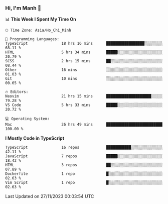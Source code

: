 ### Hi, I'm Manh 👋

<!--START_SECTION:waka-->
📊 **This Week I Spent My Time On** 

```text
🕑︎ Time Zone: Asia/Ho_Chi_Minh

💬 Programming Languages: 
TypeScript               18 hrs 16 mins      █████████████████░░░░░░░░   68.11 % 
HTML                     5 hrs 34 mins       █████░░░░░░░░░░░░░░░░░░░░   20.79 % 
SCSS                     2 hrs 15 mins       ██░░░░░░░░░░░░░░░░░░░░░░░   08.44 % 
Other                    16 mins             ░░░░░░░░░░░░░░░░░░░░░░░░░   01.03 % 
Git                      10 mins             ░░░░░░░░░░░░░░░░░░░░░░░░░   00.65 % 

🔥 Editors: 
Neovim                   21 hrs 15 mins      ████████████████████░░░░░   79.28 % 
VS Code                  5 hrs 33 mins       █████░░░░░░░░░░░░░░░░░░░░   20.72 % 

💻 Operating System: 
Mac                      26 hrs 49 mins      █████████████████████████   100.00 % 
```

**I Mostly Code in TypeScript** 

```text
TypeScript               16 repos            ███████████░░░░░░░░░░░░░░   42.11 % 
JavaScript               7 repos             █████░░░░░░░░░░░░░░░░░░░░   18.42 % 
HTML                     3 repos             ██░░░░░░░░░░░░░░░░░░░░░░░   07.89 % 
Dockerfile               1 repo              █░░░░░░░░░░░░░░░░░░░░░░░░   02.63 % 
Vim Script               1 repo              █░░░░░░░░░░░░░░░░░░░░░░░░   02.63 % 
```




 Last Updated on 27/11/2023 00:03:54 UTC
<!--END_SECTION:waka-->
